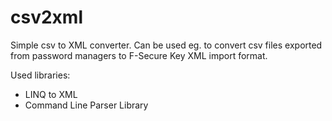csv2xml
=======

Simple csv to XML converter. Can be used eg. to convert csv files exported from password managers to F-Secure Key XML import format.

Used libraries:
* LINQ to XML
* Command Line Parser Library
